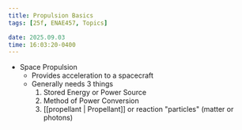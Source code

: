 ```yaml
---
title: Propulsion Basics
tags: [25f, ENAE457, Topics]

date: 2025.09.03
time: 16:03:20-0400
---
```


- Space Propulsion
    - Provides acceleration to a spacecraft
    - Generally needs 3 things
        1. Stored Energy or Power Source
        2. Method of Power Conversion
        3. [[propellant | Propellant]] or reaction "particles" (matter or photons)
